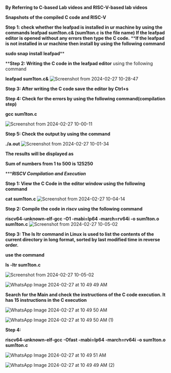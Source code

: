 **By Referring to C-based Lab videos and RISC-V-based lab videos**

**Snapshots of the compiled C code and RISC-V**

**Step 1: check whether the leafpad is installed in ur machine by using the commands
leafpad sum1ton.c& (sum1ton.c is the file name)
If the leafpad editor is opened without any errors then type the C code.**
****If the leafpad is not installed in ur machine then install by using the following command**

**sudo snap install leafpad****

****Step 2: Writing the C code in the leafpad editor** using the following command

**leafpad sum1ton.c&**
![Screenshot from 2024-02-27 10-28-47](https://github.com/Animeshhhh15/VSDSQUADRON-MINI-/assets/160756499/ad8d1bbf-2a29-4350-9c2f-6a2448fec160)


**Step 3: After writing the C code save the editor by Ctrl+s**

**Step 4: Check for the errors by using the following command(compilation step)**

**gcc sum1ton.c**

![Screenshot from 2024-02-27 10-00-11](https://github.com/Animeshhhh15/VSDSQUADRON-MINI-/assets/160756499/4c6c3834-6808-4baa-bf1d-1c05e79f35e1)

**Step 5: Check the output by using the command**

**./a.out**
![Screenshot from 2024-02-27 10-01-34](https://github.com/Animeshhhh15/VSDSQUADRON-MINI-/assets/160756499/28fc4fb1-c7b1-4e06-b42b-a3a4b44937af)

**The results will be displayed as** 

**Sum of numbers from 1 to 500 is 125250**


********************************************************RISCV Compilation and Execution*****************************************************

**Step 1: View the C Code in the editor window using the following command**

**cat sum1ton.c**
![Screenshot from 2024-02-27 10-04-14](https://github.com/Animeshhhh15/VSDSQUADRON-MINI-/assets/160756499/a5291396-3bd9-458a-8177-facf2e192f72)


**Step 2: Compile the code in riscv using the following command**

**riscv64-unknown-elf-gcc -O1 -mabi=lp64 -march=rv64i -o sum1ton.o sum1ton.c**
![Screenshot from 2024-02-27 10-05-02](https://github.com/Animeshhhh15/VSDSQUADRON-MINI-/assets/160756499/d5d87282-2b82-4872-8061-fd889270472e)


**Step 3: The ls ltr command in Linux is used to list the contents of the current directory in long format, sorted by last modified time in reverse order.**

**use the command**

**ls -ltr sum1ton.c**

![Screenshot from 2024-02-27 10-05-02](https://github.com/Animeshhhh15/VSDSQUADRON-MINI-/assets/160756499/8d8cf19c-e7b7-4f68-a78a-aad0d1cf4063)



![WhatsApp Image 2024-02-27 at 10 49 49 AM](https://github.com/Animeshhhh15/VSDSQUADRON-MINI-/assets/160756499/c93fab27-b779-47b4-ad0a-1f66290eb7b6)


**Search for the Main and check the instructions of the C code execution. It has 15 instructions in the C execution**

![WhatsApp Image 2024-02-27 at 10 49 50 AM](https://github.com/Animeshhhh15/VSDSQUADRON-MINI-/assets/160756499/51dcbe3b-a355-4972-8bc9-6b6e987ab84b)

![WhatsApp Image 2024-02-27 at 10 49 50 AM (1)](https://github.com/Animeshhhh15/VSDSQUADRON-MINI-/assets/160756499/83112005-ab15-45cd-b7a2-ece08707f93d)


**Step 4:**

**riscv64-unknown-elf-gcc -Ofast -mabi=lp64 -march=rv64i -o sum1ton.o sum1ton.c**

![WhatsApp Image 2024-02-27 at 10 49 51 AM](https://github.com/Animeshhhh15/VSDSQUADRON-MINI-/assets/160756499/776fc255-063b-4cde-b44a-f8397cb639e3)


![WhatsApp Image 2024-02-27 at 10 49 49 AM (2)](https://github.com/Animeshhhh15/VSDSQUADRON-MINI-/assets/160756499/4d77a9bb-96d9-43d7-ad71-bcbb37e9f2ad)


